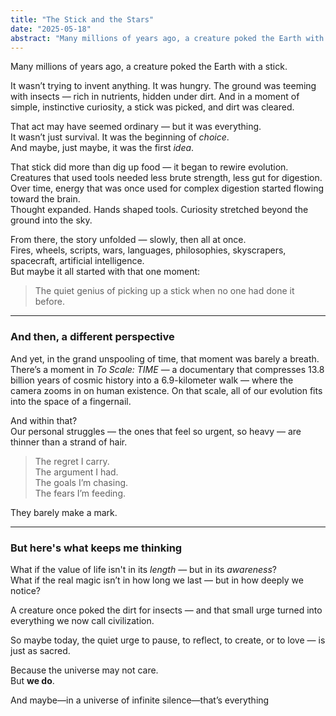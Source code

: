 ```yaml
---
title: "The Stick and the Stars"
date: "2025-05-18"
abstract: "Many millions of years ago, a creature poked the Earth with a stick. It was a simple act, but it changed the world forever. This is the story of that stick and the stars."
---
```

Many millions of years ago, a creature poked the Earth with a stick.

It wasn’t trying to invent anything. It was hungry. The ground was teeming with insects — rich in nutrients, hidden under dirt. And in a moment of simple, instinctive curiosity, a stick was picked, and dirt was cleared.

That act may have seemed ordinary — but it was everything.  
It wasn’t just survival. It was the beginning of *choice*.  
And maybe, just maybe, it was the first *idea*.

That stick did more than dig up food — it began to rewire evolution.
Creatures that used tools needed less brute strength, less gut for digestion.  
Over time, energy that was once used for complex digestion started flowing toward the brain.  
Thought expanded. Hands shaped tools. Curiosity stretched beyond the ground into the sky.

From there, the story unfolded — slowly, then all at once.  
Fires, wheels, scripts, wars, languages, philosophies, skyscrapers, spacecraft, artificial intelligence.  
But maybe it all started with that one moment:

> The quiet genius of picking up a stick when no one had done it before.

---

### And then, a different perspective

And yet, in the grand unspooling of time, that moment was barely a breath.
There’s a moment in *To Scale: TIME* — a documentary that compresses 13.8 billion years of cosmic history into a 6.9-kilometer walk — where the camera zooms in on human existence. On that scale, all of our evolution fits into the space of a fingernail.

And within that?  
Our personal struggles — the ones that feel so urgent, so heavy — are thinner than a strand of hair.

> The regret I carry.  
> The argument I had.  
> The goals I’m chasing.  
> The fears I’m feeding.

They barely make a mark.

---

### But here's what keeps me thinking

What if the value of life isn't in its *length* — but in its *awareness*?  
What if the real magic isn’t in how long we last — but in how deeply we notice?

A creature once poked the dirt for insects — and that small urge turned into everything we now call civilization.

So maybe today, the quiet urge to pause, to reflect, to create, or to love — is just as sacred.

Because the universe may not care.  
But **we do**.

And maybe—in a universe of infinite silence—that’s everything
